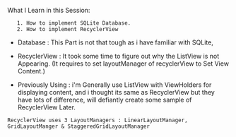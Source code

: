 What I Learn in this Session: 
    
       1. How to implement SQLite Database.
       2. How to implement RecyclerView
       
   * Database : This Part is not that tough as i have familiar with SQLite,
   * RecyclerView : It took some time to figure out why the ListView is not Appearing.
                    (It requires to set layoutManager of recyclerView to Set View Content.)
                    
   * Previously Using : i'm Generally use ListView with ViewHolders for displaying content,
                    and i thought its same as RecyclerView but they have lots of difference,
                    will defiantly create some sample of RecyclerView Later.
                    
    RecyclerView uses 3 LayoutManagers : LinearLayoutManager, GridLayoutManger & StaggeredGridLayoutManager
                    